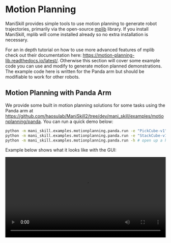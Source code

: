 # Motion Planning

ManiSkill provides simple tools to use motion planning to generate robot trajectories, primarily via the open-source [mplib](https://github.com/haosulab/MPlib) library. If you install ManiSkill, mplib will come installed already so no extra installation is necessary.

For an in depth tutorial on how to use more advanced features of mplib check out their documentation here: https://motion-planning-lib.readthedocs.io/latest/. Otherwise this section will cover some example code you can use and modify to generate motion planned demonstrations. The example code here is written for the Panda arm but should be modifiable to work for other robots.

## Motion Planning with Panda Arm

We provide some built in motion planning solutions for some tasks using the Panda arm at https://github.com/haosulab/ManiSkill2/tree/dev/mani_skill/examples/motionplanning/panda. You can run a quick demo below:

```bash
python -m mani_skill.examples.motionplanning.panda.run -e "PickCube-v1" # runs headless and only saves video
python -m mani_skill.examples.motionplanning.panda.run -e "StackCube-v1" --visualize # opens up the GUI
python -m mani_skill.examples.motionplanning.panda.run -h # open up a help menu and also show what tasks have solutions
```

Example below shows what it looks like with the GUI:

<video preload="auto" controls="True" width="100%">
<source src="https://github.com/haosulab/ManiSkill2/raw/dev/docs/source/_static/videos/motionplanning-stackcube.mp4" type="video/mp4">
</video>